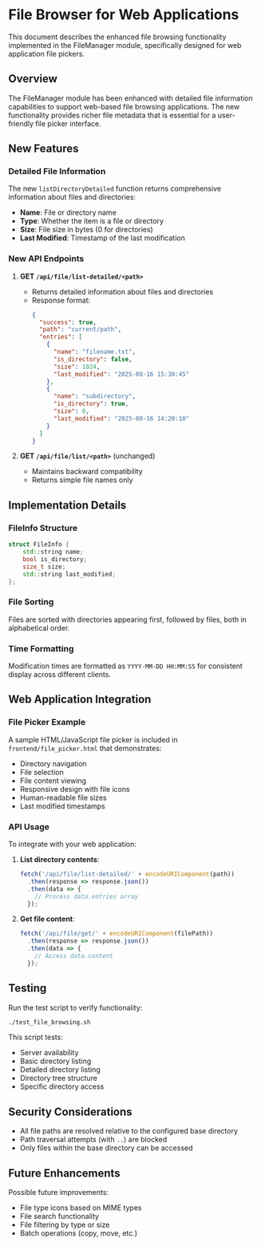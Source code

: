 # File Browser for Web Applications

This document describes the enhanced file browsing functionality implemented in the FileManager module, specifically designed for web application file pickers.

## Overview

The FileManager module has been enhanced with detailed file information capabilities to support web-based file browsing applications. The new functionality provides richer file metadata that is essential for a user-friendly file picker interface.

## New Features

### Detailed File Information
The new `listDirectoryDetailed` function returns comprehensive information about files and directories:

- **Name**: File or directory name
- **Type**: Whether the item is a file or directory
- **Size**: File size in bytes (0 for directories)
- **Last Modified**: Timestamp of the last modification

### New API Endpoints

1. **GET `/api/file/list-detailed/<path>`**
   - Returns detailed information about files and directories
   - Response format:
     ```json
     {
       "success": true,
       "path": "current/path",
       "entries": [
         {
           "name": "filename.txt",
           "is_directory": false,
           "size": 1024,
           "last_modified": "2025-08-16 15:30:45"
         },
         {
           "name": "subdirectory",
           "is_directory": true,
           "size": 0,
           "last_modified": "2025-08-16 14:20:10"
         }
       ]
     }
     ```

2. **GET `/api/file/list/<path>`** (unchanged)
   - Maintains backward compatibility
   - Returns simple file names only

## Implementation Details

### FileInfo Structure
```cpp
struct FileInfo {
    std::string name;
    bool is_directory;
    size_t size;
    std::string last_modified;
};
```

### File Sorting
Files are sorted with directories appearing first, followed by files, both in alphabetical order.

### Time Formatting
Modification times are formatted as `YYYY-MM-DD HH:MM:SS` for consistent display across different clients.

## Web Application Integration

### File Picker Example
A sample HTML/JavaScript file picker is included in `frontend/file_picker.html` that demonstrates:

- Directory navigation
- File selection
- File content viewing
- Responsive design with file icons
- Human-readable file sizes
- Last modified timestamps

### API Usage
To integrate with your web application:

1. **List directory contents**:
   ```javascript
   fetch('/api/file/list-detailed/' + encodeURIComponent(path))
     .then(response => response.json())
     .then(data => {
       // Process data.entries array
     });
   ```

2. **Get file content**:
   ```javascript
   fetch('/api/file/get/' + encodeURIComponent(filePath))
     .then(response => response.json())
     .then(data => {
       // Access data.content
     });
   ```

## Testing

Run the test script to verify functionality:
```bash
./test_file_browsing.sh
```

This script tests:
- Server availability
- Basic directory listing
- Detailed directory listing
- Directory tree structure
- Specific directory access

## Security Considerations

- All file paths are resolved relative to the configured base directory
- Path traversal attempts (with `..`) are blocked
- Only files within the base directory can be accessed

## Future Enhancements

Possible future improvements:
- File type icons based on MIME types
- File search functionality
- File filtering by type or size
- Batch operations (copy, move, etc.)
